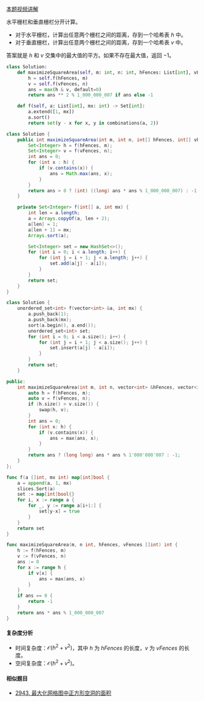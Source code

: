 [本题视频讲解](https://www.bilibili.com/video/BV1rG411k72D/)

水平栅栏和垂直栅栏分开计算。

- 对于水平栅栏，计算出任意两个栅栏之间的距离，存到一个哈希表 $h$ 中。
- 对于垂直栅栏，计算出任意两个栅栏之间的距离，存到一个哈希表 $v$ 中。

答案就是 $h$ 和 $v$ 交集中的最大值的平方。如果不存在最大值，返回 $-1$。

```py [sol-Python3]
class Solution:
    def maximizeSquareArea(self, m: int, n: int, hFences: List[int], vFences: List[int]) -> int:
        h = self.f(hFences, m)
        v = self.f(vFences, n)
        ans = max(h & v, default=0)
        return ans ** 2 % 1_000_000_007 if ans else -1

    def f(self, a: List[int], mx: int) -> Set[int]:
        a.extend([1, mx])
        a.sort()
        return set(y - x for x, y in combinations(a, 2))
```

```java [sol-Java]
class Solution {
    public int maximizeSquareArea(int m, int n, int[] hFences, int[] vFences) {
        Set<Integer> h = f(hFences, m);
        Set<Integer> v = f(vFences, n);
        int ans = 0;
        for (int x : h) {
            if (v.contains(x)) {
                ans = Math.max(ans, x);
            }
        }
        return ans > 0 ? (int) ((long) ans * ans % 1_000_000_007) : -1;
    }

    private Set<Integer> f(int[] a, int mx) {
        int len = a.length;
        a = Arrays.copyOf(a, len + 2);
        a[len] = 1;
        a[len + 1] = mx;
        Arrays.sort(a);

        Set<Integer> set = new HashSet<>();
        for (int i = 0; i < a.length; i++) {
            for (int j = i + 1; j < a.length; j++) {
                set.add(a[j] - a[i]);
            }
        }
        return set;
    }
}
```

```cpp [sol-C++]
class Solution {
    unordered_set<int> f(vector<int> &a, int mx) {
        a.push_back(1);
        a.push_back(mx);
        sort(a.begin(), a.end());
        unordered_set<int> set;
        for (int i = 0; i < a.size(); i++) {
            for (int j = i + 1; j < a.size(); j++) {
                set.insert(a[j] - a[i]);
            }
        }
        return set;
    }

public:
    int maximizeSquareArea(int m, int n, vector<int> &hFences, vector<int> &vFences) {
        auto h = f(hFences, m);
        auto v = f(vFences, n);
        if (h.size() > v.size()) {
            swap(h, v);
        }
        int ans = 0;
        for (int x: h) {
            if (v.contains(x)) {
                ans = max(ans, x);
            }
        }
        return ans ? (long long) ans * ans % 1'000'000'007 : -1;
    }
};
```

```go [sol-Go]
func f(a []int, mx int) map[int]bool {
	a = append(a, 1, mx)
	slices.Sort(a)
	set := map[int]bool{}
	for i, x := range a {
		for _, y := range a[i+1:] {
			set[y-x] = true
		}
	}
	return set
}

func maximizeSquareArea(m, n int, hFences, vFences []int) int {
	h := f(hFences, m)
	v := f(vFences, n)
	ans := 0
	for x := range h {
		if v[x] {
			ans = max(ans, x)
		}
	}
	if ans == 0 {
		return -1
	}
	return ans * ans % 1_000_000_007
}
```

#### 复杂度分析

- 时间复杂度：$\mathcal{O}(h^2+v^2)$，其中 $h$ 为 $\textit{hFences}$ 的长度，$v$ 为 $\textit{vFences}$ 的长度。
- 空间复杂度：$\mathcal{O}(h^2+v^2)$。

#### 相似题目

- [2943. 最大化网格图中正方形空洞的面积](https://leetcode.cn/problems/maximize-area-of-square-hole-in-grid/)
